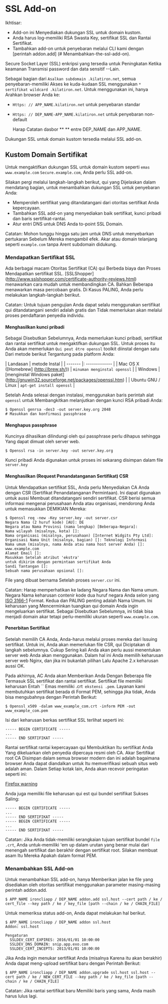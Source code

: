 # SSL Add-on

Ikhtisar:

 * Add-on ini Menyediakan dukungan SSL untuk domain kustom.
 * Anda harus log-memiliki RSA Swasta Key, sertifikat SSL dan Rantai Sertifikat.
 * Tambahkan add-on untuk penyebaran melalui CLI kami dengan [perintah addon.add] (# Menambahkan-the-ssl-add-on).

Secure Socket Layer (SSL) enkripsi yang tersedia untuk Peningkatan Ketika keamanan
Transmisi password dan data sensitif --Lain.

Sebagai bagian dari `Asalkan subdomain .kilatiron.net`, semua penyebaran-memiliki
Akses ke kuda-kudaan SSL menggunakan `* sertifikat wildcard .kilatiron.net`.
Untuk menggunakan ini, hanya Arahkan browser Anda ke:
* `Https: // APP_NAME.kilatiron.net` untuk penyebaran standar
* `Https: // DEP_NAME-APP_NAME.kilatiron.net` untuk penyebaran non-default

    Harap Catatan dasbor ** ** entre DEP_NAME dan APP_NAME.

Dukungan SSL untuk domain kustom tersedia melalui SSL add-on.

## Kustom Domain Sertifikat

Untuk mengaktifkan dukungan SSL untuk domain kustom seperti `emas www.example.com`
`Secure.example.com`, Anda perlu SSL add-on.

Silakan pergi melalui langkah-langkah berikut, qui yang Dijelaskan dalam mendatang
bagian, untuk menambahkan dukungan SSL untuk penyebaran Anda:

 * Memperoleh sertifikat yang ditandatangani dari otoritas sertifikat Anda kepercayaan.
 * Tambahkan SSL add-on yang menyediakan baik sertifikat, kunci pribadi dan
   baris sertifikat-rantai.
 * Atur entri DNS untuk DNS Anda to-point SSL Domain.

Catatan: Mohon tunggu hingga satu jam untuk DNS untuk menyebarkan pertukaran Sebelum Mereka mengambil
efek. Akar atau domain telanjang seperti `example.com` tanpa Arent subdomain
didukung.

### Mendapatkan Sertifikat SSL

Ada berbagai macam Otoritas Sertifikat (CA) qui Berbeda biaya dan
Proses Mendapatkan sertifikat SSL.
[SSLShopper] (http://www.sslshopper.com/certificate-authority-reviews.html)
menawarkan cara mudah untuk membandingkan CA. Bahkan Beberapa menawarkan masa percobaan gratis. Di
Kasus PALING, Anda perlu melakukan langkah-langkah berikut.

Catatan: Untuk tujuan pengujian Anda dapat selalu menggunakan sertifikat qui ditandatangani sendiri
adalah gratis dan Tidak memerlukan akan melalui proses pendaftaran
penyedia individu.

#### Menghasilkan kunci pribadi

Sebagai Disebutkan Sebelumnya, Anda memerlukan kunci pribadi, sertifikat dan
rantai sertifikat untuk mengaktifkan dukungan SSL. Untuk proses itu Anda akan memerlukan
`Qui peut être openssl` toolkit diinstal dengan satu Dari metode berikut
Tergantung pada platform Anda:

| Landasan | metode Instal |
| ------- |: ------------- |
| Mac OS X ([Homebrew] (http://brew.sh/)) | `minuman menginstal openssl` |
| Windows | [menginstal Windows paket] (http://gnuwin32.sourceforge.net/packages/openssl.htm) |
| Ubuntu GNU / Linux | `apt-get install openssl` |


Setelah Anda selesai dengan instalasi, menggunakan baris perintah alat `openssl` untuk
Membangkitkan melanjutkan dengan kunci RSA pribadi Anda:
 ~~~
 $ Openssl genrsa -des3 -out server.key.org 2048
 # Masukkan dan konfirmasi passphrase
 ~~~

#### Menghapus passphrase

Kuncinya dihasilkan dilindungi oleh qui passphrase perlu dihapus sehingga
Yang dapat dimuat oleh server web.
 ~~~
 $ Openssl rsa -in server.key -out server.key.org
 ~~~

Kunci pribadi Anda digunakan untuk proses ini sekarang disimpan dalam file `server.key`

#### Menghasilkan (Request Penandatanganan Sertifikat) CSR

Untuk Mendapatkan sertifikat SSL, Anda perlu Menyediakan CA Anda dengan CSR
(Sertifikat Penandatanganan Permintaan). Ini dapat digunakan untuk aussi Membuat ditandatangani sendiri
sertifikat. CSR berisi semua informasi mengenai perusahaan Anda atau
organisasi, mendorong Anda untuk memasukkan DEMIKIAN Mereka:
 ~~~
 $ Openssl req -new -Key server.key -out server.csr
 Negara Nama (2 huruf kode) [AU]: DE
 Negara atau Nama Provinsi (nama lengkap) [Beberapa-Negara]:
 Nama wilayah (misalnya, kota) []:
 Nama organisasi (misalnya, perusahaan) [Internet Widgits Pty Ltd]:
 Organisasi Nama Unit (misalnya, bagian) []: Teknologi Informasi
 Nama umum (misalnya, nama Anda atau nama host server Anda) []: www.example.com
 Alamat Email []:
 Masukkan Setelah atribut 'ekstra'
 untuk dikirim dengan permintaan sertifikat Anda
 Sandi Tantangan []:
 Sebuah nama perusahaan opsional []:
 ~~~

File yang dibuat bernama Setelah proses `server.csr` ini.

Catatan: Harap memperhatikan ke ladang Negara Nama dan Nama umum. Negara
Nama keharusan contenir kode dua huruf negara Anda selon yang
[ISO 3166-1](http://www.iso.org/iso/country_codes/iso_3166_code_lists/country_names_and_code_elements.htm)
Format. Kedua dan PALING penting adalah Nama Umum. Ini keharusan yang Mencerminkan
tuangkan qui domain Anda ingin mengeluarkan sertifikat. Sebagai Disebutkan Sebelumnya, ini
tidak bisa menjadi domain akar tetapi perlu-memiliki ukuran seperti `www.example.com`.

#### Penerbitan Sertifikat

Setelah memilih CA Anda, Anda-harus melalui proses mereka dari Issuing
sertifikat. Untuk ini, Anda akan memerlukan file CSR, qui Diciptakan di
langkah sebelumnya. Cukup Sering kali Anda akan perlu aussi menentukan server web Anda
akan menggunakan. Dalam hal ini Anda memilih keharusan server web Nginx, dan jika ini
bukanlah pilihan Lalu Apache 2.x keharusan aussi OK.

Pada akhirnya, AC Anda akan Memberikan Anda Dengan Beberapa file Termasuk SSL
sertifikat dan rantai sertifikat. Sertifikat file memiliki keharusan Entah
`` Emas memiliki .crt` ekstensi .pem`. Layanan kami membutuhkan sertifikat berada di
Format PEM, sehingga jika tidak, Anda bisa mengubahnya dengan Perintah Berikut:
 ~~~
 $ Openssl x509 -dalam www_example_com.crt -inform PEM -out www_example_com.pem
 ~~~

Isi dari keharusan berkas sertifikat SSL terlihat seperti ini:
 ~~~
 ----- BEGIN CERTIFICATE -----
 ...
 ----- END SERTIFIKAT -----
 ~~~

Rantai sertifikat rantai kepercayaan qui Membuktikan Itu sertifikat Anda
Yang dikeluarkan oleh penyedia dipercaya resmi oleh CA. Akar Sertifikat root CA
Disimpan dalam semua browser modern dan ini adalah bagaimana browser Anda dapat diandalkan untuk
Itu memverifikasi sebuah situs web adalah aman. Dalam Setiap kotak lain, Anda akan recevoir peringatan
seperti ini:

[Firefox warning](https://s3-eu-west-1.amazonaws.com/cctrl-www-production/custom_assets/attachments/000/000/038/original/ffssl.png)

Anda juga memiliki file keharusan qui est qui bundel sertifikat Sukses Saling:
 ~~~
 ----- BEGIN CERTIFICATE -----
 ...
 ----- END SERTIFIKAT -----
 ----- BEGIN CERTIFICATE -----
 ...
 ----- END SERTIFIKAT -----
 ~~~

Catatan: Jika Anda tidak-memiliki serangkaian tujuan sertifikat bundel `file .crt`, Anda
untuk-memiliki 'em up dalam urutan yang benar mulai dari menengah
sertifikat dan berakhir dengan sertifikat root. Silakan membuat asam Itu Mereka Apakah
dalam format PEM.

### Menambahkan SSL Add-on

Untuk menambahkan SSL add-on, hanya Memberikan jalan ke file yang disediakan oleh
otoritas sertifikat menggunakan parameter masing-masing perintah addon.add.
 ~~~
 $ APP_NAME ironcliapp / DEP_NAME addon.add ssl.host --cert path / ke / cert_file --key path / ke / key_file [path --chain / ke / CHAIN_FILE]
 ~~~

Untuk memeriksa status add-on, Anda dapat melakukan hal berikut.
 ~~~
 $ APP_NAME ironcliapp / DEP_NAME addon ssl.host
 Addon: ssl.host

 Pengaturan
   SSLDEV_CERT_EXPIRES: 2016/01/01 10:00:00
   SSLDEV_DNS_DOMAIN: snip.app.exo.com
   SSLDEV_CERT_INCEPTS: 2013/01/01 10:00:00
 ~~~

Jika Anda ingin menukar sertifikat Anda (misalnya Karena itu akan berakhir)
Anda dapat meng-upload sertifikat baru dengan Perintah Berikut:
 ~~~
 $ APP_NAME ironcliapp / DEP_NAME addon.upgrade ssl.host ssl.host --cert path / ke / NEW_CERT_FILE --key path / ke / key_file [path --chain / ke / CHAIN_FILE]
 ~~~

Catatan: Jika rantai sertifikat baru Memiliki baris yang sama, Anda masih harus lulus lagi.
